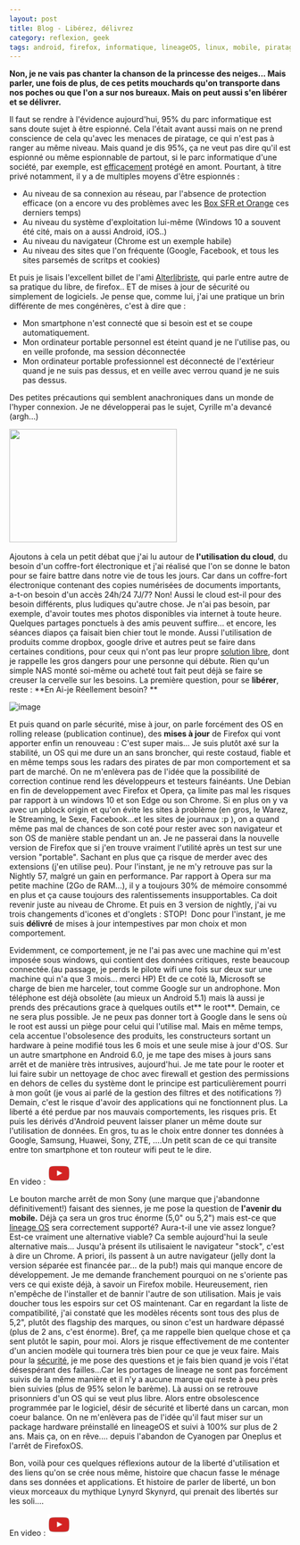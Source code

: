 ```yaml
---
layout: post
title: Blog - Libérez, délivrez
category: reflexion, geek
tags: android, firefox, informatique, lineageOS, linux, mobile, piratage, Réflexion, tutoriel
---
```

**Non, je ne vais pas chanter la chanson de la princesse des neiges... Mais parler, une fois de plus, de ces petits mouchards qu'on transporte dans nos poches ou que l'on a sur nos bureaux. Mais on peut aussi s'en libérer et se délivrer.**

Il faut se rendre à l'évidence aujourd'hui, 95% du parc informatique est sans doute sujet à être espionné. Cela l'était avant aussi mais on ne prend conscience de cela qu'avec les menaces de piratage, ce qui n'est pas à ranger au même niveau. Mais quand je dis 95%, ça ne veut pas dire qu'il est espionné ou même espionnable de partout, si le parc informatique d'une société, par exemple, est <a href="http://www.zataz.com/shadowpad-porte-cachee/?utm_source=feedburner&amp;utm_medium=feed&amp;utm_campaign=Feed%3A+ZatazNews+%28ZATAZ+News%29">efficacement</a> protégé en amont. Pourtant, à titre privé notamment, il y a de multiples moyens d'être espionnés :

* Au niveau de sa connexion au réseau, par l'absence de protection efficace (on a encore vu des problèmes avec les <a href="http://www.journaldugeek.com/2017/08/11/faille-securite-box-sfr-orange-wifi/">Box SFR et Orange</a> ces derniers temps)
* Au niveau du système d'exploitation lui-même (Windows 10 a souvent été cité, mais on a aussi Android, iOS..)
* Au niveau du navigateur (Chrome est un exemple habile)
* Au niveau des sites que l'on fréquente (Google, Facebook, et tous les sites parsemés de scritps et cookies)

Et puis je lisais l'excellent billet de l'ami <a href="http://alterlibriste.free.fr/index.php?post/2017/08/09/Perspective-critique">Alterlibriste</a>, qui parle entre autre de sa pratique du libre, de firefox.. ET de mises à jour de sécurité ou simplement de logiciels. Je pense que, comme lui, j'ai une pratique un brin différente de mes congénères, c'est à dire que :

* Mon smartphone n'est connecté que si besoin est et se coupe automatiquement.
* Mon ordinateur portable personnel est éteint quand je ne l'utilise pas, ou en veille profonde, ma session déconnectée
* Mon ordinateur portable professionnel est déconnecté de l'extérieur quand je ne suis pas dessus, et en veille avec verrou quand je ne suis pas dessus.

Des petites précautions qui semblent anachroniques dans un monde de l'hyper connexion. Je ne développerai pas le sujet, Cyrille m'a devancé (argh...)

<img class="size-medium wp-image-20986" src="https://cheziceman.files.wordpress.com/2017/08/metasploit.png?w=300" alt="" width="300" height="203" />

Ajoutons à cela un petit débat que j'ai lu autour de **l'utilisation du cloud**, du besoin d'un coffre-fort électronique et j'ai réalisé que l'on se donne le baton pour se faire battre dans notre vie de tous les jours. Car dans un coffre-fort électronique contenant des copies numérisées de documents importants, a-t-on besoin d'un accès 24h/24 7J/7? Non! Aussi le cloud est-il pour des besoin différents, plus ludiques qu'autre chose. Je n'ai pas besoin, par exemple, d'avoir toutes mes photos disponibles via internet à toute heure. Quelques partages ponctuels à des amis peuvent suffire... et encore, les séances diapos ça faisait bien chier tout le monde. Aussi l'utilisation de produits comme dropbox, google drive et autres peut se faire dans certaines conditions, pour ceux qui n'ont pas leur propre <a href="https://cheziceman.wordpress.com/2016/07/12/test-owncloud-vs-cozycloud-les-liberateurs-du-nuage/">solution libre</a>, dont je rappelle les gros dangers pour une personne qui débute. Rien qu'un simple NAS monté soi-même ou acheté tout fait peut déjà se faire se creuser la cervelle sur les besoins. La première question, pour se **libérer**, reste : **En Ai-je Réellement besoin? **

![image](https://filedn.eu/llqi9IBxlYouGRXYG2xlROb/img/2017/nightly57.jpg)

Et puis quand on parle sécurité, mise à jour, on parle forcément des OS en rolling release (publication continue), des **mises à jour** de Firefox qui vont apporter enfin un renouveau : C'est super mais... Je suis plutôt axé sur la stabilité, un OS qui me dure un an sans broncher, qui reste costaud, fiable et en même temps sous les radars des pirates de par mon comportement et sa part de marché. On ne m'enlèvera pas de l'idée que la possibilité de correction continue rend les développeurs et testeurs fainéants. Une Debian en fin de developpement avec Firefox et Opera, ça limite pas mal les risques par rapport à un windows 10 et son Edge ou son Chrome. Si en plus on y va avec un µblock origin et qu'on évite les sites à problème (en gros, le Warez, le Streaming, le Sexe, Facebook...et les sites de journaux :p ), on a quand même pas mal de chances de son coté pour rester avec son navigateur et son OS de manière stable pendant un an. Je ne passerai dans la nouvelle version de Firefox que si j'en trouve vraiment l'utilité après un test sur une version "portable". Sachant en plus que ça risque de merder avec des extensions (j'en utilise peu). Pour l'instant, je ne m'y retrouve pas sur la Nightly 57, malgré un gain en performance. Par rapport à Opera sur ma petite machine (2Go de RAM...), il y a toujours 30% de mémoire consommé en plus et ça cause toujours des ralentissements insupportables. Ca doit revenir juste au niveau de Chrome. Et puis en 3 version de nightly, j'ai vu trois changements d'icones et d'onglets : STOP!  Donc pour l'instant, je me suis **délivré** de mises à jour intempestives par mon choix et mon comportement.

Evidemment, ce comportement, je ne l'ai pas avec une machine qui m'est imposée sous windows, qui contient des données critiques, reste beaucoup connectée.(au passage, je perds le pilote wifi une fois sur deux sur une machine qui n'a que 3 mois... merci HP) Et de ce coté là, Microsoft se charge de bien me harceler, tout comme Google sur un androphone. Mon téléphone est déjà obsolète (au mieux un Android 5.1) mais là aussi je prends des précautions grace à quelques outils et** le root**. Demain, ce ne sera plus possible. Je ne peux pas donner tort à Google dans le sens où le root est aussi un piège pour celui qui l'utilise mal. Mais en même temps, cela accentue l'obsolesence des produits, les constructeurs sortant un hardware à peine modifié tous les 6 mois et une seule mise à jour d'OS. Sur un autre smartphone en Android 6.0, je me tape des mises à jours sans arrêt et de manière très intrusives, aujourd'hui. Je me tate pour le rooter et lui faire subir un nettoyage de choc avec firewall et gestion des permissions en dehors de celles du système dont le principe est particulièrement pourri à mon goût (je vous ai parlé de la gestion des filtres et des notifications ?) Demain, c'est le risque d'avoir des applications qui ne fonctionnent plus. La liberté a été perdue par nos mauvais comportements, les risques pris. Et puis les dérivés d'Android peuvent laisser planer un même doute sur l'utilisation de données. En gros, tu as le choix entre donner tes données à Google, Samsung, Huawei, Sony, ZTE, ....Un petit scan de ce qui transite entre ton smartphone et ton routeur wifi peut te le dire.

En video : [![video](/images/youtube.png)](https://www.youtube.com/watch?v=Svs7d3x7pzg)

Le bouton marche arrêt de mon Sony (une marque que j'abandonne définitivement!) faisant des siennes, je me pose la question de **l'avenir du mobile.** Déjà ça sera un gros truc énorme (5,0" ou 5,2") mais est-ce que <a href="https://lineageos.org">lineage OS</a> sera correctement supporté? Aura-t-il une vie assez longue? Est-ce vraiment une alternative viable? Ca semble aujourd'hui la seule alternative mais... Jusqu'à présent ils utilisaient le navigateur "stock", c'est à dire un Chrome. A priori, ils passent à un autre navigateur (jelly dont la version séparée est financée par... de la pub!) mais qui manque encore de développement. Je me demande franchement pourquoi on ne s'oriente pas vers ce qui existe déjà, à savoir un Firefox mobile. Heureusement, rien n'empêche de l'installer et de bannir l'autre de son utilisation. Mais je vais doucher tous les espoirs sur cet OS maintenant. Car en regardant la liste de compatibilité, j'ai constaté que les modèles récents sont tous des plus de 5,2", plutôt des flagship des marques, ou sinon c'est un hardware dépassé (plus de 2 ans, c'est énorme). Bref, ça me rappelle bien quelque chose et ça sent plutôt le sapin, pour moi. Alors je risque effectivement de me contenter d'un ancien modèle qui tournera très bien pour ce que je veux faire. Mais pour la <a href="https://cve.lineageos.org/kernels">sécurité</a>, je me pose des questions et je fais bien quand je vois l'état désespérant des failles...Car les portages de lineage ne sont pas forcément suivis de la même manière et il n'y a aucune marque qui reste à peu près bien suivies (plus de 95% selon le barème). Là aussi on se retrouve prisonniers d'un OS qui se veut plus libre. Alors entre obsolescence programmée par le logiciel, désir de sécurité et liberté dans un carcan, mon coeur balance. On ne m'enlèvera pas de l'idée qu'il faut miser sur un package hardware préinstallé en lineageOS et suivi à 100% sur plus de 2 ans. Mais ça, on en rêve.... depuis l'abandon de Cyanogen par Oneplus et l'arrêt de FirefoxOS.

Bon, voilà pour ces quelques réflexions autour de la liberté d'utilisation et des liens qu'on se crée nous même, histoire que chacun fasse le ménage dans ses données et applications. Et histoire de parler de liberté, un bon vieux morceaux du mythique Lynyrd Skynyrd, qui prenait des libertés sur les soli....

En video : [![video](/images/youtube.png)](https://www.youtube.com/watch?v=fuZyMx2NXZM)

